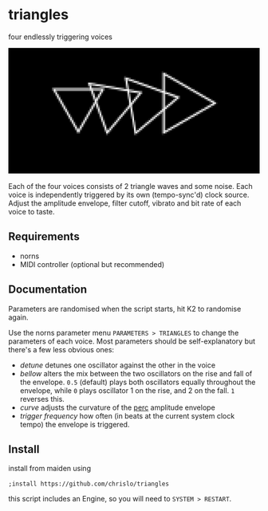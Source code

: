 # triangles

four endlessly triggering voices

![screenshot of triangles](/img/triangles.png)

Each of the four voices consists of 2 triangle waves and some noise. Each voice is independently triggered by its own (tempo-sync'd) clock source. Adjust the amplitude envelope, filter cutoff, vibrato and bit rate of each voice to taste.

## Requirements

- norns
- MIDI controller (optional but recommended)

## Documentation

Parameters are randomised when the script starts, hit K2 to randomise again.

Use the norns parameter menu `PARAMETERS > TRIANGLES` to change the parameters of each voice. Most parameters should be self-explanatory but there's a few less obvious ones:

- *detune* detunes one oscillator against the other in the voice
- *bellow* alters the mix between the two oscillators on the rise and fall of the envelope. `0.5` (default) plays both oscillators equally throughout the envelope, while `0` plays oscillator 1 on the rise, and 2 on the fall. `1` reverses this.
- *curve* adjusts the curvature of the [perc](https://doc.sccode.org/Classes/Env.html#*perc) amplitude envelope
- *trigger frequency* how often (in beats at the current system clock tempo) the envelope is triggered.

## Install

install from maiden using

```
;install https://github.com/chrislo/triangles
```

this script includes an Engine, so you will need to `SYSTEM > RESTART`.
